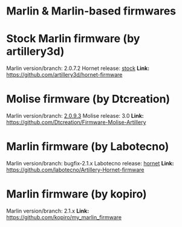 # Marlin & Marlin-based firmwares

# Stock Marlin firmware (by artillery3d)
Marlin version/branch: 2.0.7.2
Hornet release: [stock](https://github.com/artillery3d/hornet-firmware/releases/tag/stock)
**Link:** https://github.com/artillery3d/hornet-firmware

# Molise firmware (by Dtcreation)
Marlin version/branch: [2.0.9.3](https://github.com/MarlinFirmware/Marlin/releases/tag/2.0.9.3)
Molise release: 3.0
**Link:** https://github.com/Dtcreation/Firmware-Molise-Artillery

# Marlin firmware (by Labotecno)
Marlin version/branch: bugfix-2.1.x
Labotecno release: [hornet](https://github.com/labotecno/Artillery-Hornet-firmware/releases/tag/hornet) 
**Link:** https://github.com/labotecno/Artillery-Hornet-firmware

# Marlin firmware (by kopiro)
Marlin version/branch: 2.1.x
**Link:** https://github.com/kopiro/my_marlin_firmware